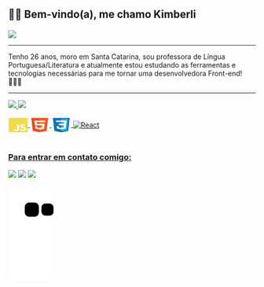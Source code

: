 ## 👋🏼 Bem-vindo(a), me chamo Kimberli 

<div>
<img align="center" height="250em" src="https://c.tenor.com/4ryx66tWEhcAAAAd/pixel-study.gif">
</div>
<hr>
<div>
<p> Tenho 26 anos, moro em Santa Catarina, sou professora de Língua Portuguesa/Literatura e atualmente estou estudando as ferramentas e tecnologias necessárias para me tornar uma desenvolvedora Front-end! 👩🏻‍💻</p>
</div>
<hr>
 <div>
   <a href="https://github.com/kimberlisabino">
   <img height="180em" src="https://github-readme-stats.vercel.app/api?username=kimberlisabino&show_icons=true&theme=monokai&include_all_commits=true&count_private=true"/>
   <img height="180em" src="https://github-readme-stats.vercel.app/api/top-langs/?username=kimberlisabino&layout=compact&langs_count=6&theme=monokai"/>

</div>
<div style="display: inline_block"><br>
  <img align="center" alt="Js" height="30" width="40" src="https://raw.githubusercontent.com/devicons/devicon/master/icons/javascript/javascript-plain.svg">
  <img align="center" alt="HTML" height="30" width="40" src="https://raw.githubusercontent.com/devicons/devicon/master/icons/html5/html5-original.svg">
  <img align="center" alt="CSS" height="30" width="40" src="https://raw.githubusercontent.com/devicons/devicon/master/icons/css3/css3-original.svg">
  <img align="center" alt="React" height="30" width="40" src"https://raw.githubusercontent.com/devicons/devicon/master/icons/react/react-original.svg">
</div>
 
 <br>
 
  ### Para entrar em contato comigo:
 
<div> 
  <a href = "mailto:kimberli.ariotti@gmail.com"><img src="https://img.shields.io/badge/-Gmail-%23333?style=for-the-badge&logo=gmail&logoColor=white" target="_blank"></a>
  <a href="https://www.linkedin.com/in/kimberlisabino/" target="_blank"><img src="https://img.shields.io/badge/-LinkedIn-%230077B5?style=for-the-badge&logo=linkedin&logoColor=white" target="_blank"></a> 
  <a href="https://www.instagram.com/kimberlisabino/" target="_blank"><img src="https://img.shields.io/badge/-Instagram-%23E4405F?style=for-the-badge&logo=instagram&logoColor=white" target="_blank"></a>
 
  ![Snake animation](https://github.com/kimberlisabino/kimberlisabino/blob/output/github-contribution-grid-snake.svg)

</div>
